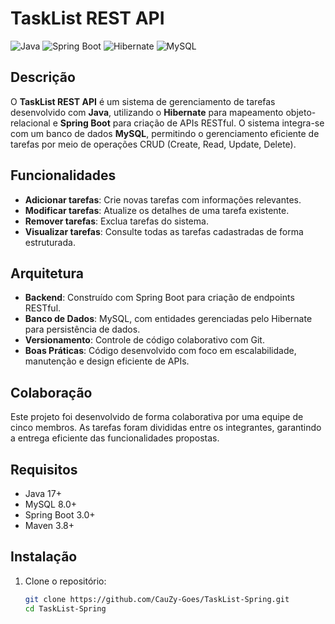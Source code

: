 # TaskList REST API

![Java](https://img.shields.io/badge/Java-ED8B00?style=for-the-badge&logo=java&logoColor=white)
![Spring Boot](https://img.shields.io/badge/Spring_Boot-6DB33F?style=for-the-badge&logo=spring-boot&logoColor=white)
![Hibernate](https://img.shields.io/badge/Hibernate-59666C?style=for-the-badge&logo=hibernate&logoColor=white)
![MySQL](https://img.shields.io/badge/MySQL-4479A1?style=for-the-badge&logo=mysql&logoColor=white)

## Descrição

O **TaskList REST API** é um sistema de gerenciamento de tarefas desenvolvido com **Java**, utilizando o **Hibernate** para mapeamento objeto-relacional e **Spring Boot** para criação de APIs RESTful. O sistema integra-se com um banco de dados **MySQL**, permitindo o gerenciamento eficiente de tarefas por meio de operações CRUD (Create, Read, Update, Delete).

## Funcionalidades

- **Adicionar tarefas**: Crie novas tarefas com informações relevantes.
- **Modificar tarefas**: Atualize os detalhes de uma tarefa existente.
- **Remover tarefas**: Exclua tarefas do sistema.
- **Visualizar tarefas**: Consulte todas as tarefas cadastradas de forma estruturada.

## Arquitetura

- **Backend**: Construído com Spring Boot para criação de endpoints RESTful.
- **Banco de Dados**: MySQL, com entidades gerenciadas pelo Hibernate para persistência de dados.
- **Versionamento**: Controle de código colaborativo com Git.
- **Boas Práticas**: Código desenvolvido com foco em escalabilidade, manutenção e design eficiente de APIs.

## Colaboração

Este projeto foi desenvolvido de forma colaborativa por uma equipe de cinco membros. As tarefas foram divididas entre os integrantes, garantindo a entrega eficiente das funcionalidades propostas.

## Requisitos

- Java 17+
- MySQL 8.0+
- Spring Boot 3.0+
- Maven 3.8+

## Instalação

1. Clone o repositório:
   ```bash
   git clone https://github.com/CauZy-Goes/TaskList-Spring.git
   cd TaskList-Spring
